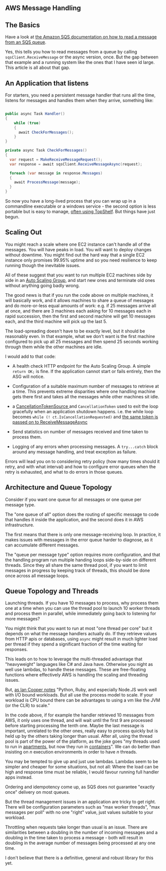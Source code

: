 ## AWS Message Handling

## The Basics

Have a look at [the Amazon SQS documentation on how to read a message from an SQS queue](http://docs.aws.amazon.com/sdk-for-net/v3/developer-guide/how-to/sqs/ReceiveMessage.html).

Yes, this tells you how to read messages from a queue by calling `sqsClient.ReceiveMessage` or the async version, once. But the gap between that example and a running system like the ones that I have seen id large. This article is all about that gap. 

## An Application that listens

For starters, you need a persistent message handler that runs all the time, listens  for messages and handles them when they arrive, something like:

```csharp

public async Task Handler()
{
	while (true)
	{
	  await CheckForMessages();
	}
}

private async Task CheckForMessages()
{
  var request = MakeReceiveMessageRequest();
  var response = await sqsClient.ReceiveMessageAsync(request);

  foreach (var message in response.Messages)
  {
    await ProcessMessage(message);
  }
}
```

So now you have a long-lived process that you can wrap up in a commandline executable or a windows service - the second option is less portable but is easy to manage, [often using TopShelf](http://topshelf-project.com/). But things have just begun.

## Scaling Out

You might reach a scale where one EC2 instance can't handle all of the messages. You will have peaks in load. You will want to deploy changes without downtime.
You might find out the hard way that a single EC2 instance only promises 99.95% uptime and so you need resilience to keep running though the inevitable issues. 

All of these suggest that you want to run multiple EC2 machines side by side in an [Auto Scaling Group](http://docs.aws.amazon.com/autoscaling/latest/userguide/AutoScalingGroup.html), and start new ones and terminate old ones without anything going badly wrong. 

The good news is that if you run the code above on multiple machines, it will basically work, and it allows machines to share a queue of messages and do more-or-less equal amounts of work: e.g. if 25 messages arrive all at once, and there are 3 machines each asking for 10 messages each in rapid succession, then the first and second machine will get 10 messages each, and the third machine will pick up the last 5. 

The load-spreading doesn't have to be exactly level, but it should be reasonably even. In that example, what we don't want is the first machine configured to pick up all 25 messages and then spend 25 seconds working through them while the other machines are idle.

I would add to that code: 
- A health check HTTP endpoint for the Auto Scaling Group. A simple `return OK;` is fine. If the application cannot start or fails entirely, then the ASG will notice.
 
- Configuration of a suitable maximum number of messages to retrieve at a time. This prevents extreme disparities where one handling machine gets there first and takes all the messages while other machines sit idle.

- a [CancellationTokenSource ](https://msdn.microsoft.com/en-us/library/system.threading.cancellationtokensource) and `CancellationToken` used to exit the loop gracefully when an application shutdown happens. i.e. the while loop becomes `while (! ct.IsCancellationRequested)` and [the same token is passed on to ReceiveMessageAsync ](http://docs.aws.amazon.com/sdkfornet/v3/apidocs/items/SQS/MSQSSQSReceiveMessageAsyncReceiveMessageRequestCancellationToken.html)

- Send statistics on number of messages received and time taken to process them.

- Logging of any errors when processing messages. A `try...catch` block around any message handling, and treat exception as failure.

Errors will lead you on to considering retry policy (how many times should it retry, and with what interval) and how to configure error queues when the retry is exhausted, and what to do errors in those queues.

## Architecture and Queue Topology

Consider if you want one queue for all messages or one queue per message type. 

The "one queue of all" option does the routing of specific message to code that handles it inside the application, and the second does it in AWS infrastructure. 

The first means that there is only one message-receiving loop. In practice, it makes issues with messages in the error queue harder to diagnose, as it can accumulate different messages.

The "queue per message type" option requires more configuration, and that the handling program run multiple handing loops side-by-side on different threads.  Since they all share the same thread pool, if you want to limit messages in progress by keeping track of threads, this should be done once across all message loops.

## Queue Topology and Threads

Launching threads. If you have 10 messages to process, why process them one at a time when you can use the thread pool to launch 10 worker threads and process them in parallel, while immediately going back to listening for more messages?

You might think that you want to run at most "one thread per core" but it depends on what the message handlers actually do. If they retrieve values from HTTP apis or databases, using `async` might result in much lighter load per thread if they spend a significant fraction of the time waiting for responses.

This leads on to how to leverage the multi-threaded advantage that "heavyweight" languages like C# and Java have. Otherwise you night as well use lambdas, to handle these messages. These are free-floating functions where effectively AWS is handling the scaling and threading issues.

But, [as Ian Cooper notes](https://medium.com/altdotnet/on-the-need-for-a-c-renaissance-634078d4e865) "Python, Ruby, and especially Node.JS work well with I/O bound workloads. But all use the process model to scale. If your workload is CPU bound there can be advantages to using a vm like the JVM (or the CLR) to scale."

In the code above, if for example the handler retrieved 10 messages from AWS, it only uses one thread, and will wait until the first 9 are processed before starting processing the tenth one. Maybe the last message is important, unrelated to the other ones, really easy to process quickly but is held up by the others taking longer than usual. After all, using the thread pool is part of the power of the platform, as the joke goes "my threads used to run in [apartments](https://www.codeproject.com/Articles/9190/Understanding-The-COM-Single-Threaded-Apartment-Pa), but now they run in [containers](https://www.docker.com/what-docker)". We can do better than insisting on *n* execution environments in order to have *n* threads.

You may be tempted to give up and just use lambdas. Lambdas seem to be simpler and cheaper for some situations, but not all: Where the load can be high and response time must be reliable, I would favour running full handler apps instead.

Ordering and idempotency come up, as SQS does not guarantee "exactly once" delivery on most queues. 

But the thread management issues in an application are tricky to get right.  There will be configuration parameters such as "max worker threads", "max messages per poll" with no one "right" value, just values suitable to your workload.  

Throttling when requests take longer than usual is an issue. There are similarities between a doubling in the number of incoming messages and a doubling in the time taken to process a message - both will result in doubling in the average number of messages being processed at any one time. 

I don't believe that there is a definitive, general and robust library for this yet.
